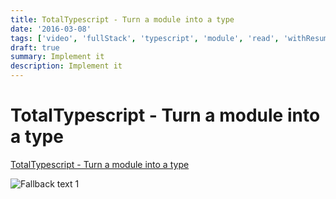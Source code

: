 ```yaml
---
title: TotalTypescript - Turn a module into a type
date: '2016-03-08'
tags: ['video', 'fullStack', 'typescript', 'module', 'read', 'withResume']
draft: true
summary: Implement it
description: Implement it
---
```


# TotalTypescript - Turn a module into a type

[TotalTypescript - Turn a module into a type](https://www.totaltypescript.com/tips/turn-a-module-into-a-type)

![Fallback text 1](/static/assets/pasted-image-20221012174217.png)
